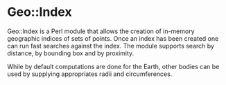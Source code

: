 # Geo::Index

Geo::Index is a Perl module that allows the creation of in-memory geographic 
indices of sets of points.  Once an index has been created one can run fast 
searches against the index.  The module supports search by distance, by 
bounding box and by proximity.

While by default computations are done for the Earth, other bodies can be 
used by supplying appropriates radii and circumferences.
